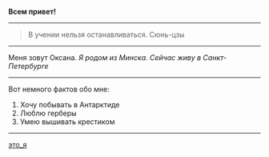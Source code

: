 **Всем привет!**
***
>В учении нельзя останавливаться.
Сюнь-цзы
***
Меня зовут Оксана. 
*Я родом из Минска. Сейчас живу в Санкт-Петербурге*
***
Вот немного фактов обо мне:
1. Хочу побывать в Антарктиде
2. Люблю герберы
3. Умею вышивать крестиком
***
[это_я](https://sun9-9.userapi.com/impf/c626722/v626722431/29ee2/SOqQeae4TCA.jpg?size=2560x1744&quality=96&sign=bf5057522657d6d010aded8ccd8bf8f8&type=album) 